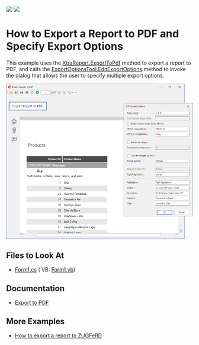 <!-- default badges list -->
[![](https://img.shields.io/badge/Open_in_DevExpress_Support_Center-FF7200?style=flat-square&logo=DevExpress&logoColor=white)](https://supportcenter.devexpress.com/ticket/details/E44)
[![](https://img.shields.io/badge/📖_How_to_use_DevExpress_Examples-e9f6fc?style=flat-square)](https://docs.devexpress.com/GeneralInformation/403183)
<!-- default badges end -->
# How to Export a Report to PDF and Specify Export Options

This example uses the [XtraReport.ExportToPdf](https://docs.devexpress.com/XtraReports/DevExpress.XtraReports.UI.XtraReport.ExportToPdf(System.String-DevExpress.XtraPrinting.PdfExportOptions)) method to export a report to PDF, and calls the [ExportOptionsTool.EditExportOptions](https://docs.devexpress.com/WindowsForms/DevExpress.XtraPrinting.ExportOptionsTool.EditExportOptions(DevExpress.XtraPrinting.ExportOptionsBase-DevExpress.XtraPrinting.PrintingSystemBase)) method to invoke the dialog that allows the user to specify multiple export options.
 
![Report Export to PDF and Preview](Images/screenshot.png)

## Files to Look At

* [Form1.cs](CS/ReportExportPdfSample/Form1.cs) ( VB: [Form1.vb](VB/ReportExportPdfSample/Form1.vb))

## Documentation

- [Export to PDF](https://docs.devexpress.com/XtraReports/2574)

## More Examples

- [How to export a report to ZUGFeRD](https://github.com/DevExpress-Examples/Reporting_how-to-export-a-report-to-zugferd-t234531)
